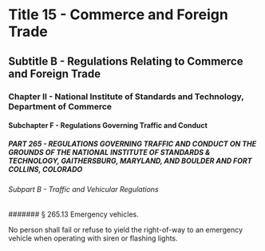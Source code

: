 
# Title 15 - Commerce and Foreign Trade
## Subtitle B - Regulations Relating to Commerce and Foreign Trade
### Chapter II - National Institute of Standards and Technology, Department of Commerce
#### Subchapter F - Regulations Governing Traffic and Conduct
##### PART 265 - REGULATIONS GOVERNING TRAFFIC AND CONDUCT ON THE GROUNDS OF THE NATIONAL INSTITUTE OF STANDARDS & TECHNOLOGY, GAITHERSBURG, MARYLAND, AND BOULDER AND FORT COLLINS, COLORADO
###### Subpart B - Traffic and Vehicular Regulations
####### § 265.13 Emergency vehicles.

No person shall fail or refuse to yield the right-of-way to an emergency vehicle when operating with siren or flashing lights.
